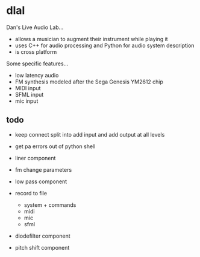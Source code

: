 dlal
====

Dan's Live Audio Lab...
- allows a musician to augment their instrument while playing it
- uses C++ for audio processing and Python for audio system description
- is cross platform

Some specific features...
- low latency audio
- FM synthesis modeled after the Sega Genesis YM2612 chip
- MIDI input
- SFML input
- mic input

todo
----
- keep connect split into add input and add output at all levels
- get pa errors out of python shell
- liner component

- fm change parameters
- low pass component
- record to file
	- system + commands
	- midi
	- mic
	- sfml

- diodefilter component
- pitch shift component
